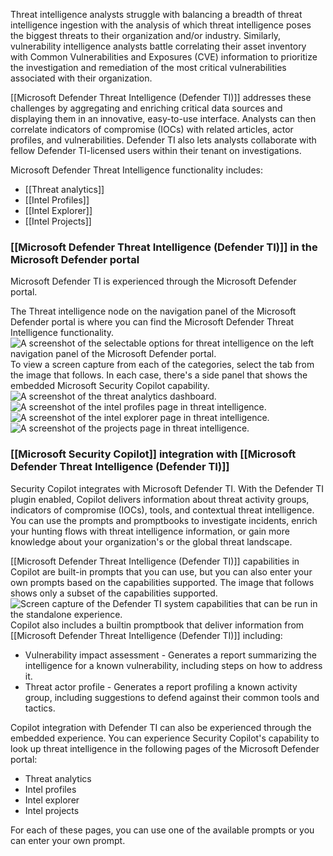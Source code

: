 Threat intelligence analysts struggle with balancing a breadth of threat intelligence ingestion with the analysis of which threat intelligence poses the biggest threats to their organization and/or industry. Similarly, vulnerability intelligence analysts battle correlating their asset inventory with Common Vulnerabilities and Exposures (CVE) information to prioritize the investigation and remediation of the most critical vulnerabilities associated with their organization.

[[Microsoft Defender Threat Intelligence (Defender TI)]] addresses these challenges by aggregating and enriching critical data sources and displaying them in an innovative, easy-to-use interface. Analysts can then correlate indicators of compromise (IOCs) with related articles, actor profiles, and vulnerabilities. Defender TI also lets analysts collaborate with fellow Defender TI-licensed users within their tenant on investigations.

Microsoft Defender Threat Intelligence functionality includes:
- [[Threat analytics]]
- [[Intel Profiles]]
- [[Intel Explorer]]
- [[Intel Projects]]
### [[Microsoft Defender Threat Intelligence (Defender TI)]] in the Microsoft Defender portal
Microsoft Defender TI is experienced through the Microsoft Defender portal.

The Threat intelligence node on the navigation panel of the Microsoft Defender portal is where you can find the Microsoft Defender Threat Intelligence functionality.
![A screenshot of the selectable options for threat intelligence on the left navigation panel of the Microsoft Defender portal.](https://learn.microsoft.com/en-us/training/wwl-sci/describe-threat-protection-with-microsoft-365-defender/media/threat-intelligence.png)
To view a screen capture from each of the categories, select the tab from the image that follows. In each case, there's a side panel that shows the embedded Microsoft Security Copilot capability.![A screenshot of the threat analytics dashboard.](https://learn.microsoft.com/en-us/training/wwl-sci/describe-threat-protection-with-microsoft-365-defender/media/threat-analytics.png)![A screenshot of the intel profiles page in threat intelligence.](https://learn.microsoft.com/en-us/training/wwl-sci/describe-threat-protection-with-microsoft-365-defender/media/intel-profiles.png)![A screenshot of the intel explorer page in threat intelligence.](https://learn.microsoft.com/en-us/training/wwl-sci/describe-threat-protection-with-microsoft-365-defender/media/intel-explorer.png)![A screenshot of the projects page in threat intelligence.](https://learn.microsoft.com/en-us/training/wwl-sci/describe-threat-protection-with-microsoft-365-defender/media/projects.png)
### [[Microsoft Security Copilot]] integration with [[Microsoft Defender Threat Intelligence (Defender TI)]]
Security Copilot integrates with Microsoft Defender TI. With the Defender TI plugin enabled, Copilot delivers information about threat activity groups, indicators of compromise (IOCs), tools, and contextual threat intelligence. You can use the prompts and promptbooks to investigate incidents, enrich your hunting flows with threat intelligence information, or gain more knowledge about your organization's or the global threat landscape.

[[Microsoft Defender Threat Intelligence (Defender TI)]] capabilities in Copilot are built-in prompts that you can use, but you can also enter your own prompts based on the capabilities supported. The image that follows shows only a subset of the capabilities supported.![Screen capture of the Defender TI system capabilities that can be run in the standalone experience.](https://learn.microsoft.com/en-us/training/wwl-sci/describe-threat-protection-with-microsoft-365-defender/media/copilot-capabilities.png)
Copilot also includes a builtin promptbook that deliver information from [[Microsoft Defender Threat Intelligence (Defender TI)]] including:
- Vulnerability impact assessment - Generates a report summarizing the intelligence for a known vulnerability, including steps on how to address it.
- Threat actor profile - Generates a report profiling a known activity group, including suggestions to defend against their common tools and tactics.

Copilot integration with Defender TI can also be experienced through the embedded experience. You can experience Security Copilot's capability to look up threat intelligence in the following pages of the Microsoft Defender portal:

- Threat analytics
- Intel profiles
- Intel explorer
- Intel projects

For each of these pages, you can use one of the available prompts or you can enter your own prompt.